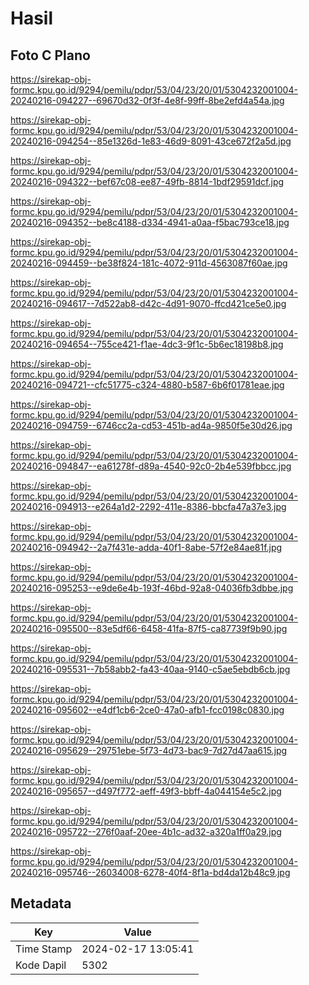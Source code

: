 # Hasil

## Foto C Plano

https://sirekap-obj-formc.kpu.go.id/9294/pemilu/pdpr/53/04/23/20/01/5304232001004-20240216-094227--69670d32-0f3f-4e8f-99ff-8be2efd4a54a.jpg

https://sirekap-obj-formc.kpu.go.id/9294/pemilu/pdpr/53/04/23/20/01/5304232001004-20240216-094254--85e1326d-1e83-46d9-8091-43ce672f2a5d.jpg

https://sirekap-obj-formc.kpu.go.id/9294/pemilu/pdpr/53/04/23/20/01/5304232001004-20240216-094322--bef67c08-ee87-49fb-8814-1bdf29591dcf.jpg

https://sirekap-obj-formc.kpu.go.id/9294/pemilu/pdpr/53/04/23/20/01/5304232001004-20240216-094352--be8c4188-d334-4941-a0aa-f5bac793ce18.jpg

https://sirekap-obj-formc.kpu.go.id/9294/pemilu/pdpr/53/04/23/20/01/5304232001004-20240216-094459--be38f824-181c-4072-911d-4563087f60ae.jpg

https://sirekap-obj-formc.kpu.go.id/9294/pemilu/pdpr/53/04/23/20/01/5304232001004-20240216-094617--7d522ab8-d42c-4d91-9070-ffcd421ce5e0.jpg

https://sirekap-obj-formc.kpu.go.id/9294/pemilu/pdpr/53/04/23/20/01/5304232001004-20240216-094654--755ce421-f1ae-4dc3-9f1c-5b6ec18198b8.jpg

https://sirekap-obj-formc.kpu.go.id/9294/pemilu/pdpr/53/04/23/20/01/5304232001004-20240216-094721--cfc51775-c324-4880-b587-6b6f01781eae.jpg

https://sirekap-obj-formc.kpu.go.id/9294/pemilu/pdpr/53/04/23/20/01/5304232001004-20240216-094759--6746cc2a-cd53-451b-ad4a-9850f5e30d26.jpg

https://sirekap-obj-formc.kpu.go.id/9294/pemilu/pdpr/53/04/23/20/01/5304232001004-20240216-094847--ea61278f-d89a-4540-92c0-2b4e539fbbcc.jpg

https://sirekap-obj-formc.kpu.go.id/9294/pemilu/pdpr/53/04/23/20/01/5304232001004-20240216-094913--e264a1d2-2292-411e-8386-bbcfa47a37e3.jpg

https://sirekap-obj-formc.kpu.go.id/9294/pemilu/pdpr/53/04/23/20/01/5304232001004-20240216-094942--2a7f431e-adda-40f1-8abe-57f2e84ae81f.jpg

https://sirekap-obj-formc.kpu.go.id/9294/pemilu/pdpr/53/04/23/20/01/5304232001004-20240216-095253--e9de6e4b-193f-46bd-92a8-04036fb3dbbe.jpg

https://sirekap-obj-formc.kpu.go.id/9294/pemilu/pdpr/53/04/23/20/01/5304232001004-20240216-095500--83e5df66-6458-41fa-87f5-ca87739f9b90.jpg

https://sirekap-obj-formc.kpu.go.id/9294/pemilu/pdpr/53/04/23/20/01/5304232001004-20240216-095531--7b58abb2-fa43-40aa-9140-c5ae5ebdb6cb.jpg

https://sirekap-obj-formc.kpu.go.id/9294/pemilu/pdpr/53/04/23/20/01/5304232001004-20240216-095602--e4df1cb6-2ce0-47a0-afb1-fcc0198c0830.jpg

https://sirekap-obj-formc.kpu.go.id/9294/pemilu/pdpr/53/04/23/20/01/5304232001004-20240216-095629--29751ebe-5f73-4d73-bac9-7d27d47aa615.jpg

https://sirekap-obj-formc.kpu.go.id/9294/pemilu/pdpr/53/04/23/20/01/5304232001004-20240216-095657--d497f772-aeff-49f3-bbff-4a044154e5c2.jpg

https://sirekap-obj-formc.kpu.go.id/9294/pemilu/pdpr/53/04/23/20/01/5304232001004-20240216-095722--276f0aaf-20ee-4b1c-ad32-a320a1ff0a29.jpg

https://sirekap-obj-formc.kpu.go.id/9294/pemilu/pdpr/53/04/23/20/01/5304232001004-20240216-095746--26034008-6278-40f4-8f1a-bd4da12b48c9.jpg


## Metadata

| Key        | Value               |
| ---------- | ------------------- |
| Time Stamp | 2024-02-17 13:05:41 |
| Kode Dapil | 5302                |



